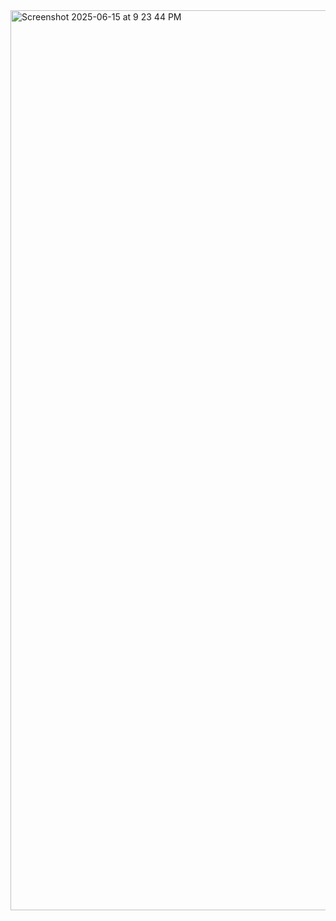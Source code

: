 <img width="1440" alt="Screenshot 2025-06-15 at 9 23 44 PM" src="https://github.com/user-attachments/assets/9838b411-3da5-449f-bff6-071eda754f3f" />
